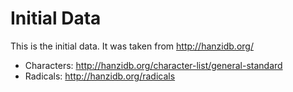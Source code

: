 # Initial Data

This is the initial data. It was taken from http://hanzidb.org/

- Characters: http://hanzidb.org/character-list/general-standard
- Radicals: http://hanzidb.org/radicals
